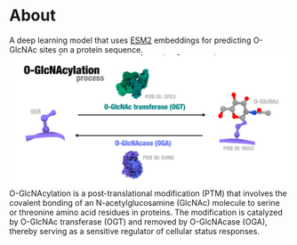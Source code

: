 # About
A deep learning model that uses [ESM2](https://github.com/facebookresearch/esm) embeddings for predicting O-GlcNAc sites on a protein sequence.
![O-GlcNAcylation](img1.jpg)
O-GlcNAcylation is a post-translational modification (PTM) that involves the covalent bonding of an N-acetylglucosamine (GlcNAc) molecule to serine or threonine amino acid residues in proteins. The modification is catalyzed by O-GlcNAc transferase (OGT) and removed by O-GlcNAcase (OGA), thereby serving as a sensitive regulator of cellular status responses.
